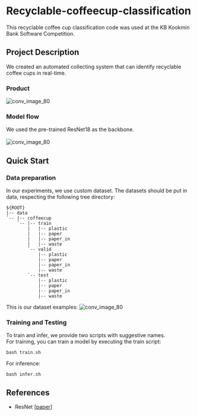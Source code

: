 # Recyclable-coffeecup-classification
This recyclable coffee cup classification code was used at the KB Kookmin Bank Software Competition. 
## Project Description
We created an automated collecting system that can identify recyclable coffee cups in real-time.
### Product
![conv_image_80](https://user-images.githubusercontent.com/76892271/200024668-6f8792c0-398d-4854-a30a-3077bcb037ca.png)

### Model flow
We used the pre-trained ResNet18 as the backbone.  
 <br/>
![conv_image_80](https://user-images.githubusercontent.com/76892271/200021532-f5956ae0-0060-48be-a561-a8222cd02dee.png)


## Quick Start
### Data preparation
In our experiments, we use custom dataset. The datasets should be put in data, respecting the following tree directory:
```
${ROOT}
|-- data
`-- |-- coffeecup
    `-- |-- train
        |   |-- plastic
        |   |-- paper
        |   |-- paper_in
        |   |-- waste
        `-- valid
            |-- plastic
            |-- paper
            |-- paper_in
            |-- waste
        `-- test
            |-- plastic
            |-- paper
            |-- paper_in
            |-- waste
```
This is our dataset examples:
![conv_image_80](https://user-images.githubusercontent.com/76892271/200028376-0fc42439-e1c8-496e-a7ce-7f50916d6f7b.png)

### Training and Testing
To train and infer, we provide two scripts with suggestive names.  
For training, you can train a model by executing the train script:
```
bash train.sh
```
For inference:
```
bash infer.sh
```
## References
 * ResNet [[paper](https://www.cv-foundation.org/openaccess/content_cvpr_2016/papers/He_Deep_Residual_Learning_CVPR_2016_paper.pdf)]
